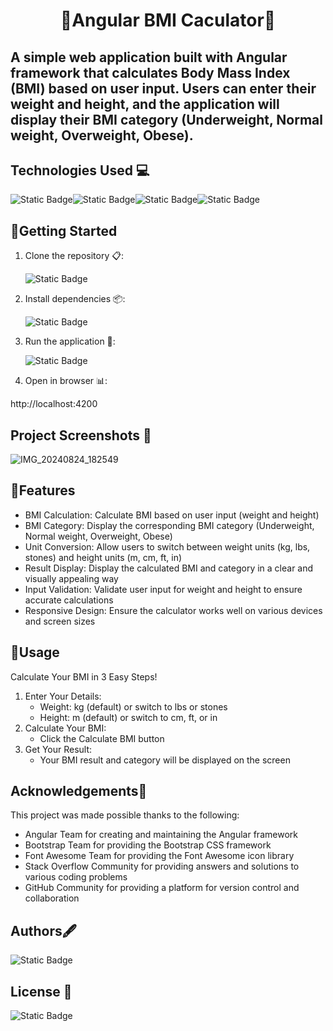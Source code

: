 
# <p align="center"> 🚀Angular BMI Caculator🚀</p>
## A simple web application built with Angular framework that calculates Body Mass Index (BMI) based on user input. Users can enter their weight and height, and the application will display their BMI category (Underweight, Normal weight, Overweight, Obese).

 ## Technologies Used 💻
 ![Static Badge](https://img.shields.io/badge/HTML5-orange?style=for-the-badge&logo=html5&labelColor=black)![Static Badge](https://img.shields.io/badge/CSS3-blue?style=for-the-badge&logo=css3&labelColor=black)![Static Badge](https://img.shields.io/badge/ANGULAR17-darkred?style=for-the-badge&logo=ANGULAR&labelColor=black)![Static Badge](https://img.shields.io/badge/bootstrap-rgb(86%2C%2061%2C%20124)?style=for-the-badge&logo=bootstrap&labelColor=black)


 ## 🚀Getting Started
 1. Clone the repository 📋: 

    ![Static Badge](https://img.shields.io/badge/GitHub-YogeshwareeDafane-blue?style=for-the-badge&logo=github&labelColor=black)

2. Install dependencies 📦:

    ![Static Badge](https://img.shields.io/badge/npm-install-blue)

3. Run the application 🚀:

     ![Static Badge](https://img.shields.io/badge/ng-serve-green) 

4. Open in browser 📊:

http://localhost:4200

## Project Screenshots 📸
![IMG_20240824_182549](https://github.com/user-attachments/assets/c3665ddd-75b1-4c23-a5dc-5dc4f834375b)

## 🌟Features


- BMI Calculation: Calculate BMI based on user input (weight and height)
- BMI Category: Display the corresponding BMI category (Underweight, Normal weight, Overweight, Obese)
- Unit Conversion: Allow users to switch between weight units (kg, lbs, stones) and height units (m, cm, ft, in)
- Result Display: Display the calculated BMI and category in a clear and visually appealing way
- Input Validation: Validate user input for weight and height to ensure accurate calculations
- Responsive Design: Ensure the calculator works well on various devices and screen sizes
## 🚀Usage
Calculate Your BMI in 3 Easy Steps!

1. Enter Your Details:
    - Weight: kg (default) or switch to lbs or stones
    - Height: m (default) or switch to cm, ft, or in
2. Calculate Your BMI:
    - Click the Calculate BMI button
3. Get Your Result:
    - Your BMI result and category will be displayed on the screen
## Acknowledgements🙏
This project was made possible thanks to the following:

- Angular Team for creating and maintaining the Angular framework
- Bootstrap Team for providing the Bootstrap CSS framework
- Font Awesome Team for providing the Font Awesome icon library
- Stack Overflow Community for providing answers and solutions to various coding problems
- GitHub Community for providing a platform for version control and collaboration
 
## Authors🖋️

 ![Static Badge](https://img.shields.io/badge/Yogeshwaree_Dafane-darkblue)


## License 📜
![Static Badge](https://img.shields.io/badge/MIT-License-%20red?style=for-the-badge&logo=MIT&labelColor=black)





















